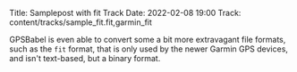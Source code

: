 Title: Samplepost with fit Track
Date: 2022-02-08 19:00
Track: content/tracks/sample_fit.fit,garmin_fit

GPSBabel is even able to convert some a bit more extravagant file formats, such as the `fit` format,
that is only used by the newer Garmin GPS devices, and isn't text-based, but a binary format.
